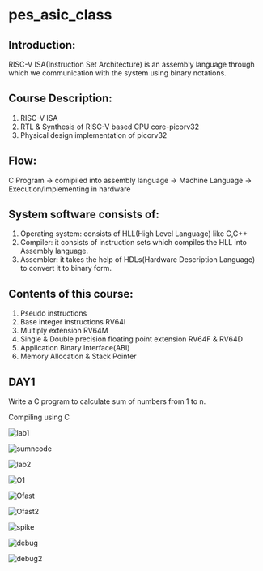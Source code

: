 # pes_asic_class
## Introduction:

RISC-V ISA(Instruction Set Architecture) is an assembly language through which we communication with the system using binary notations.

## Course Description:

1. RISC-V ISA
2. RTL & Synthesis of RISC-V based CPU core-picorv32
3. Physical design implementation of picorv32

## Flow:

C Program -> comipiled into assembly language -> Machine Language -> Execution/Implementing in hardware

## System software consists of:

1) Operating system: consists of HLL(High Level Language) like C,C++
2) Compiler: it consists of instruction sets which compiles the HLL into Assembly language.
3) Assembler: it takes the help of HDLs(Hardware Description Language) to convert it to binary form. 

## Contents of this course:
1. Pseudo instructions
2. Base integer instructions RV64I
3. Multiply extension RV64M
4. Single & Double precision floating point extension RV64F & RV64D
5. Application Binary Interface(ABI)
6. Memory Allocation & Stack Pointer

## DAY1

Write a C program to calculate sum of numbers from 1 to n.

Compiling using C

![lab1](https://github.com/NishitaNJ/pes_asic_class/assets/142140741/dc061fd3-aa77-43b7-a895-ec8ad269d913)


![sumncode](https://github.com/NishitaNJ/pes_asic_class/assets/142140741/da0e7ecf-0612-4790-b80f-cfb5616e346a)


![lab2](https://github.com/NishitaNJ/pes_asic_class/assets/142140741/a172e2a2-2405-456f-8f67-1b23f2a474c2)


![O1](https://github.com/NishitaNJ/pes_asic_class/assets/142140741/df255613-656e-4fbe-81cf-921391344ed1)


![Ofast](https://github.com/NishitaNJ/pes_asic_class/assets/142140741/d2996d6d-c839-433d-af08-252c7ecc510f)


![Ofast2](https://github.com/NishitaNJ/pes_asic_class/assets/142140741/ad7c893e-684a-4c38-83a6-3d23e7f02da3)


![spike](https://github.com/NishitaNJ/pes_asic_class/assets/142140741/69bcb558-0c87-40a6-b072-8c6d00585288)


![debug](https://github.com/NishitaNJ/pes_asic_class/assets/142140741/4a2d1c24-3c99-4417-95f5-e697ee1fa4fb)


![debug2](https://github.com/NishitaNJ/pes_asic_class/assets/142140741/82dcd3ce-d026-40ac-bb54-fc85917bd691)
